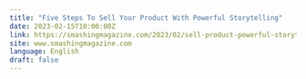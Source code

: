 ```yaml
---
title: "Five Steps To Sell Your Product With Powerful Storytelling"
date: 2023-02-15T10:00:00Z
link: https://smashingmagazine.com/2023/02/sell-product-powerful-storytelling/?utm_medium=RSS&utm_source=news.12bit.vn
site: www.smashingmagazine.com
language: English
draft: false
---
```


